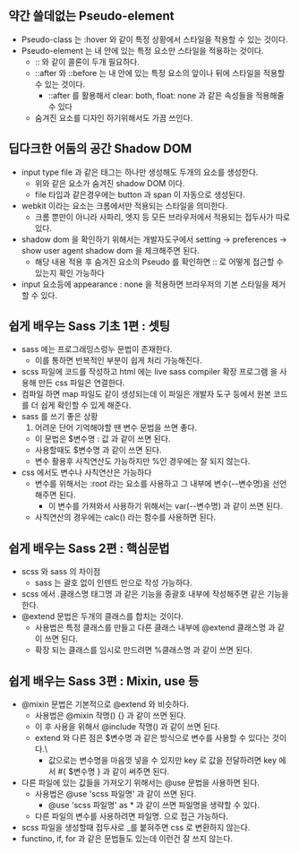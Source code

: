 ## 약간 쓸데없는 Pseudo-element

- Pseudo-class 는 :hover 와 같이 특정 상황에서 스타일을 적용할 수 있는 것이다.
- Pseudo-element 는 내 안에 있는 특정 요소만 스타일을 적용하는 것이다.
  - :: 와 같이 콜론이 두개 필요하다.
  - ::after 와 ::before 는 내 안에 있는 특정 요소의 앞이나 뒤에 스타일을 적용할 수 있는 것이다.
    - ::after 를 활용해서 clear: both, float: none 과 같은 속성들을 적용해줄 수 있다
  - 숨겨진 요소를 디자인 하기위해서도 가끔 쓰인다.

## 딥다크한 어둠의 공간 Shadow DOM

- input type file 과 같은 태그는 하나만 생성해도 두개의 요소를 생성한다.
  - 위와 같은 요소가 숨겨진 shadow DOM 이다.
  - file 타입과 같은경우에는 button 과 span 이 자동으로 생성된다.
- webkit 이라는 요소는 크롬에서만 적용되는 스타일을 의미한다.
  - 크롬 뿐만이 아니라 사파리, 엣지 등 모든 브라우저에서 적용되는 접두사가 따로 있다.
- shadow dom 을 확인하기 위해서는 개발자도구에서 setting -> preferences -> show user agent shadow dom 을 체크해주면 된다.
  - 해당 내용 적용 후 숨겨진 요소의 Pseudo 를 확인하면 :: 로 어떻게 접근할 수 있는지 확인 가능하다
- input 요소등에 appearance : none 을 적용하면 브라우저의 기본 스타일을 제거할 수 있다.

## 쉽게 배우는 Sass 기초 1편 : 셋팅

- sass 에는 프로그래밍스렁누 문법이 존재한다.
  - 이를 통하면 반복적인 부분이 쉽게 처리 가능해진다.
- scss 파일에 코드를 작성하고 html 에는 live sass compiler 확장 프로그램 을 사용해 만든 css 파일은 연결한다.
- 컴파일 하면 map 파일도 같이 생성되는데 이 파일은 개발자 도구 등에서 원본 코드를 더 쉽게 확인할 수 있게 해준다.
- sass 를 쓰기 좋은 상황
  1. 어려운 단어 기억해야할 땐 변수 문법을 쓰면 좋다.
  - 이 문법은 $변수명 : 값 과 같이 쓰면 된다.
  - 사용할때도 $변수명 과 같이 쓰면 된다.
  - 변수 활용후 사칙연산도 가능하지만 %인 경우에는 잘 되지 않는다.
- css 에서도 변수나 사칙연산은 가능하다
  - 변수를 위해서는 :root 라는 요소를 사용하고 그 내부에 변수(--변수명)을 선언해주면 된다.
    - 이 변수를 가져와서 사용하기 위해서는 var(--변수명) 과 같이 쓰면 된다.
  - 사칙연산의 경우에는 calc() 라는 함수를 사용하면 된다.

## 쉽게 배우는 Sass 2편 : 핵심문법

- scss 와 sass 의 차이점
  - sass 는 괄호 없이 인덴트 만으로 작성 가능하다.
- scss 에서 .클래스명 태그명 과 같은 기능을 중괄호 내부에 작성해주면 같은 기능을 한다.
- @extend 문법은 두개의 클래스를 합치는 것이다.
  - 사용법은 특정 클래스를 만들고 다른 클래스 내부에 @extend 클래스명 과 같이 쓰면 된다.
  - 확장 되는 클래스를 임시로 만드려면 %클래스명 과 같이 쓰면 된다.

## 쉽게 배우는 Sass 3편 : Mixin, use 등

- @mixin 문법은 기본적으로 @extend 와 비슷하다.
  - 사용법은 @mixin 작명() {} 과 같이 쓰면 된다.
  - 이 후 사용을 위해서 @include 작명() 과 같이 쓰면 된다.
  - extend 와 다른 점은 $변수명 과 같은 방식으로 변수를 사용할 수 있다는 것이다.\
    - 값으로는 변수명을 마음껏 넣을 수 있지만 key 로 값을 전달하려면 key 에서 #{ $변수명 } 과 같이 써주면 된다.
- 다른 파일에 있는 값들을 가져오기 위해서는 @use 문법을 사용하면 된다.
  - 사용법은 @use 'scss 파일명' 과 같이 쓰면 된다.
    - @use 'scss 파일명' as \* 과 같이 쓰면 파일명을 생략할 수 있다.
  - 다른 파일의 변수를 사용하려면 파일명. 으로 접근 가능하다.
- scss 파일을 생성할때 접두사로 \_를 붙혀주면 css 로 변환하지 않는다.
- functino, if, for 과 같은 문법들도 있는데 이런건 잘 쓰지 않는다.

